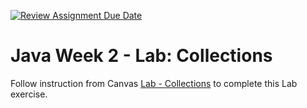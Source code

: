 [![Review Assignment Due Date](https://classroom.github.com/assets/deadline-readme-button-24ddc0f5d75046c5622901739e7c5dd533143b0c8e959d652212380cedb1ea36.svg)](https://classroom.github.com/a/QUXZuj6t)
# Java Week 2 - Lab: Collections

Follow instruction from Canvas [Lab - Collections](https://awstechu.instructure.com/courses/517/assignments/29285) to complete this Lab exercise.
